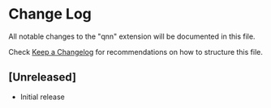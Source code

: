 # Change Log

All notable changes to the "qnn" extension will be documented in this file.

Check [Keep a Changelog](http://keepachangelog.com/) for recommendations on how to structure this file.

## [Unreleased]

- Initial release